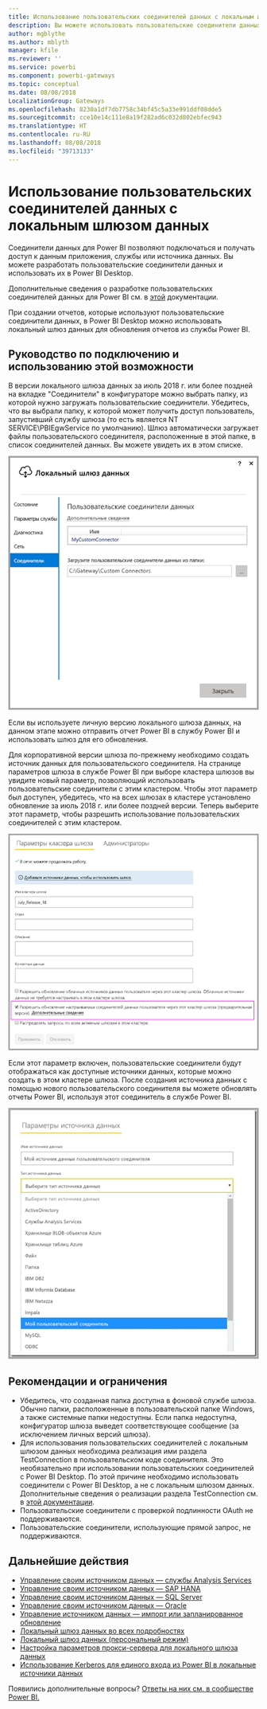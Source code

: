 ```yaml
---
title: Использование пользовательских соединителей данных с локальным шлюзом данных
description: Вы можете использовать пользовательские соединители данных с локальным шлюзом данных.
author: mgblythe
ms.author: mblyth
manager: kfile
ms.reviewer: ''
ms.service: powerbi
ms.component: powerbi-gateways
ms.topic: conceptual
ms.date: 08/08/2018
LocalizationGroup: Gateways
ms.openlocfilehash: 8230a1df7db7758c34bf45c5a33e991ddf08dde5
ms.sourcegitcommit: cce10e14c111e8a19f282ad6c032d802ebfec943
ms.translationtype: HT
ms.contentlocale: ru-RU
ms.lasthandoff: 08/08/2018
ms.locfileid: "39713133"
---
```

# <a name="use-custom-data-connectors-with-the-on-premises-data-gateway"></a>Использование пользовательских соединителей данных с локальным шлюзом данных

Соединители данных для Power BI позволяют подключаться и получать доступ к данным приложения, службы или источника данных. Вы можете разработать пользовательские соединители данных и использовать их в Power BI Desktop.

Дополнительные сведения о разработке пользовательских соединителей данных для Power BI см. в [этой](http://aka.ms/dataconnectors) документации.

При создании отчетов, которые используют пользовательские соединители данных, в Power BI Desktop можно использовать локальный шлюз данных для обновления отчетов из службы Power BI.

## <a name="here-is-a-guide-on-how-to-enable-and-use-this-capability"></a>Руководство по подключению и использованию этой возможности

В версии локального шлюза данных за июль 2018 г. или более поздней на вкладке "Соединители" в конфигураторе можно выбрать папку, из которой нужно загружать пользовательские соединители. Убедитесь, что вы выбрали папку, к которой может получить доступ пользователь, запустивший службу шлюза (то есть является NT SERVICE\PBIEgwService по умолчанию). Шлюз автоматически загружает файлы пользовательского соединителя, расположенные в этой папке, в список соединителей данных. Вы можете увидеть их в этом списке.

![Пользовательский соединитель 1](media/service-gateway-custom-connectors/gateway-onprem-customconnector1.png)

Если вы используете личную версию локального шлюза данных, на данном этапе можно отправить отчет Power BI в службу Power BI и использовать шлюз для его обновления.

Для корпоративной версии шлюза по-прежнему необходимо создать источник данных для пользовательского соединителя. На странице параметров шлюза в службе Power BI при выборе кластера шлюзов вы увидите новый параметр, позволяющий использовать пользовательские соединители с этим кластером. Чтобы этот параметр был доступен, убедитесь, что на всех шлюзах в кластере установлено обновление за июль 2018 г. или более поздней версии. Теперь выберите этот параметр, чтобы разрешить использование пользовательских соединителей с этим кластером.

![Пользовательский соединитель 2](media/service-gateway-custom-connectors/gateway-onprem-customconnector2.png)

Если этот параметр включен, пользовательские соединители будут отображаться как доступные источники данных, которые можно создать в этом кластере шлюза. После создания источника данных с помощью нового пользовательского соединителя вы можете обновлять отчеты Power BI, используя этот соединитель в службе Power BI.

![Пользовательский соединитель 3](media/service-gateway-custom-connectors/gateway-onprem-customconnector3.png)

## <a name="considerations-and-limitations"></a>Рекомендации и ограничения

* Убедитесь, что созданная папка доступна в фоновой службе шлюза. Обычно папки, расположенные в пользовательской папке Windows, а также системные папки недоступны. Если папка недоступна, конфигуратор шлюза выведет соответствующее сообщение (за исключением личных версий шлюза).
* Для использования пользовательских соединителей с локальным шлюзом данных необходима реализация ими раздела TestConnection в пользовательском коде соединителя. Это необязательно при использовании пользовательских соединителей с Power BI Desktop. По этой причине необходимо использовать соединители с Power BI Desktop, а не с локальным шлюзом данных. Дополнительные сведения о реализации раздела TestConnection см. в [этой документации](https://github.com/Microsoft/DataConnectors/blob/master/docs/m-extensions.md#implementing-testconnection-for-gateway-support).
* Пользовательские соединители с проверкой подлинности OAuth не поддерживаются.
* Пользовательские соединители, использующие прямой запрос, не поддерживаются.

## <a name="next-steps"></a>Дальнейшие действия

* [Управление своим источником данных — службы Analysis Services](service-gateway-enterprise-manage-ssas.md)  
* [Управление своим источником данных — SAP HANA](service-gateway-enterprise-manage-sap.md)  
* [Управление своим источником данных — SQL Server](service-gateway-enterprise-manage-sql.md)  
* [Управление своим источником данных — Oracle](service-gateway-onprem-manage-oracle.md)  
* [Управление источником данных — импорт или запланированное обновление](service-gateway-enterprise-manage-scheduled-refresh.md)  
* [Локальный шлюз данных во всех подробностях](service-gateway-onprem-indepth.md)  
* [Локальный шлюз данных (персональный режим)](service-gateway-personal-mode.md)
* [Настройка параметров прокси-сервера для локального шлюза данных](service-gateway-proxy.md)  
* [Использование Kerberos для единого входа из Power BI в локальные источники данных](service-gateway-kerberos-for-sso-pbi-to-on-premises-data.md)  

Появились дополнительные вопросы? [Ответы на них см. в сообществе Power BI.](http://community.powerbi.com/)
